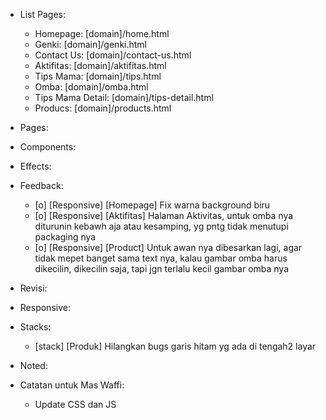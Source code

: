 - List Pages:
  - Homepage: [domain]/home.html
  - Genki: [domain]/genki.html
  - Contact Us: [domain]/contact-us.html
  - Aktifitas: [domain]/aktifitas.html
  - Tips Mama: [domain]/tips.html
  - Omba: [domain]/omba.html
  - Tips Mama Detail: [domain]/tips-detail.html
  - Producs: [domain]/products.html

- Pages:

- Components:

- Effects:
  
- Feedback:
  - [o] [Responsive] [Homepage] Fix warna background biru
  - [o] [Responsive] [Aktifitas] Halaman Aktivitas, untuk omba nya diturunin kebawh aja atau kesamping, yg pntg tidak menutupi packaging nya
  - [o] [Responsive] [Product] Untuk awan nya dibesarkan lagi, agar tidak mepet banget sama text nya, kalau gambar omba harus dikecilin, dikecilin saja, tapi jgn terlalu kecil gambar omba nya

- Revisi:

- Responsive:

- Stacks:
  - [stack] [Produk] Hilangkan bugs garis hitam yg ada di tengah2 layar

- Noted:

- Catatan untuk Mas Waffi:
  - Update CSS dan JS
